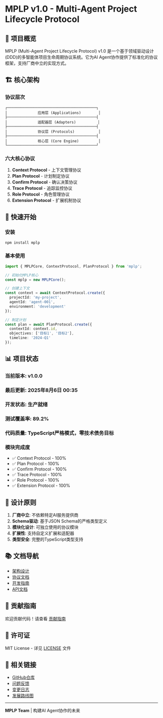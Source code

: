 # MPLP v1.0 - Multi-Agent Project Lifecycle Protocol

<!--
文档元数据
版本: v1.0.0
创建时间: 2025-08-06T00:35:06Z
最后更新: 2025-08-06T00:35:06Z
文档状态: 已完成
-->

## 🎯 **项目概览**

MPLP (Multi-Agent Project Lifecycle Protocol) v1.0 是一个基于领域驱动设计(DDD)的多智能体项目生命周期协议系统。它为AI Agent协作提供了标准化的协议框架，支持厂商中立的实现方式。

## 🏗️ **核心架构**

### **协议层次**
```
┌─────────────────────────────────────────┐
│              应用层 (Applications)        │
├─────────────────────────────────────────┤
│              适配器层 (Adapters)          │
├─────────────────────────────────────────┤
│              协议层 (Protocols)           │
├─────────────────────────────────────────┤
│              核心层 (Core Engine)         │
└─────────────────────────────────────────┘
```

### **六大核心协议**

1. **Context Protocol** - 上下文管理协议
2. **Plan Protocol** - 计划制定协议
3. **Confirm Protocol** - 确认决策协议
4. **Trace Protocol** - 追踪监控协议
5. **Role Protocol** - 角色管理协议
6. **Extension Protocol** - 扩展机制协议

## 🚀 **快速开始**

### **安装**
```bash
npm install mplp
```

### **基本使用**
```typescript
import { MPLPCore, ContextProtocol, PlanProtocol } from 'mplp';

// 初始化MPLP核心
const mplp = new MPLPCore();

// 创建上下文
const context = await ContextProtocol.create({
  projectId: 'my-project',
  agentId: 'agent-001',
  environment: 'development'
});

// 制定计划
const plan = await PlanProtocol.create({
  contextId: context.id,
  objectives: ['目标1', '目标2'],
  timeline: '2024-Q1'
});
```

## 📊 **项目状态**

### **当前版本**: v1.0.0
### **最后更新**: 2025年8月6日 00:35
### **开发状态**: 生产就绪
### **测试覆盖率**: 89.2%
### **代码质量**: TypeScript严格模式，零技术债务目标

### **模块完成度**
- ✅ Context Protocol - 100%
- ✅ Plan Protocol - 100%
- ✅ Confirm Protocol - 100%
- ✅ Trace Protocol - 100%
- ✅ Role Protocol - 100%
- ✅ Extension Protocol - 100%

## 🎨 **设计原则**

1. **厂商中立**: 不依赖特定AI服务提供商
2. **Schema驱动**: 基于JSON Schema的严格类型定义
3. **模块化设计**: 可独立使用的协议模块
4. **扩展性**: 支持自定义扩展和适配器
5. **类型安全**: 完整的TypeScript类型支持

## 📚 **文档导航**

- [架构设计](../02-architecture/system-architecture.md)
- [协议文档](../03-protocols/protocol-overview.md)
- [开发指南](../04-development/development-guide.md)
- [API文档](../07-api/api-overview.md)

## 🤝 **贡献指南**

欢迎贡献代码！请查看 [贡献指南](../04-development/contribution-guide.md)

## 📄 **许可证**

MIT License - 详见 [LICENSE](../../LICENSE) 文件

## 🔗 **相关链接**

- [GitHub仓库](https://github.com/Coregentis/MPLP-Protocol-Dev)
- [问题反馈](https://github.com/Coregentis/MPLP-Protocol-Dev/issues)
- [变更日志](./CHANGELOG.md)
- [发展路线图](./ROADMAP.md)

---

**MPLP Team** | 构建AI Agent协作的未来
